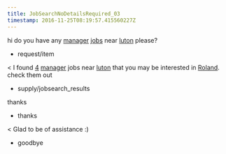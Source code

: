 ```yaml
---
title: JobSearchNoDetailsRequired_03
timestamp: 2016-11-25T08:19:57.415560227Z
---
```


hi do you have any [manager](jobrole) [jobs](item_type) near [luton](location) please?
* request/item

< I found [4](jobcount) [manager](jobrole) jobs near [luton](location) that you may be interested in [Roland](first_name). check them out
* supply/jobsearch_results

thanks
* thanks

< Glad to be of assistance :)
* goodbye
